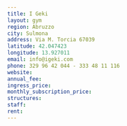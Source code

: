 ```yaml
---
title: I Geki
layout: gym
region: Abruzzo
city: Sulmona
address: Via M. Torcia 67039
latitude: 42.047423
longitude: 13.927011
email: info@igeki.com
phone: 329 96 42 044 - 333 48 11 116
website: 
annual_fee: 
ingress_price: 
monthly_subscription_price: 
structures: 
staff: 
rent: 
---
```


